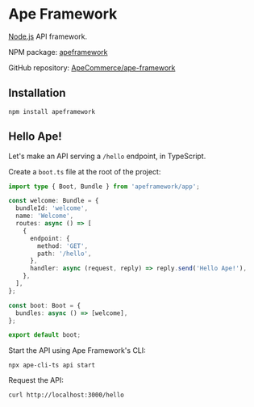 # Ape Framework

[Node.js](https://nodejs.org) API framework.

NPM package: [apeframework](https://www.npmjs.com/package/apeframework)

GitHub repository: [ApeCommerce/ape-framework](https://github.com/ApeCommerce/ape-framework)

## Installation

```
npm install apeframework
```

## Hello Ape!

Let's make an API serving a `/hello` endpoint, in TypeScript.

Create a `boot.ts` file at the root of the project:

```ts
import type { Boot, Bundle } from 'apeframework/app';

const welcome: Bundle = {
  bundleId: 'welcome',
  name: 'Welcome',
  routes: async () => [
    {
      endpoint: {
        method: 'GET',
        path: '/hello',
      },
      handler: async (request, reply) => reply.send('Hello Ape!'),
    },
  ],
};

const boot: Boot = {
  bundles: async () => [welcome],
};

export default boot;
```

Start the API using Ape Framework's CLI:

```
npx ape-cli-ts api start
```

Request the API:

```
curl http://localhost:3000/hello
```
